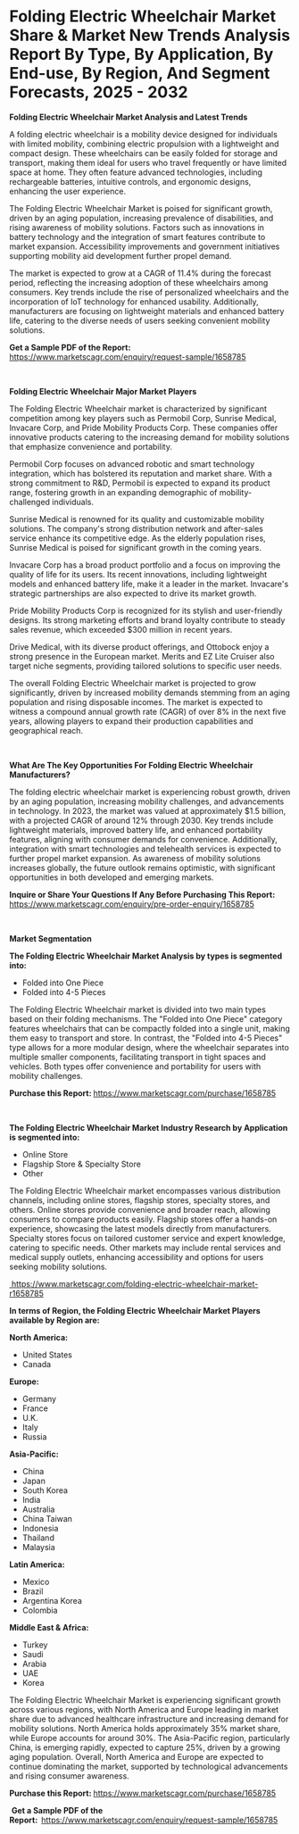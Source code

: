 <p><h1>Folding Electric Wheelchair Market Share & Market New Trends Analysis Report By Type, By Application, By End-use, By Region, And Segment Forecasts, 2025 - 2032</h1></p><p><strong>Folding Electric Wheelchair Market Analysis and Latest Trends</strong></p>
<p><p>A folding electric wheelchair is a mobility device designed for individuals with limited mobility, combining electric propulsion with a lightweight and compact design. These wheelchairs can be easily folded for storage and transport, making them ideal for users who travel frequently or have limited space at home. They often feature advanced technologies, including rechargeable batteries, intuitive controls, and ergonomic designs, enhancing the user experience.</p><p>The Folding Electric Wheelchair Market is poised for significant growth, driven by an aging population, increasing prevalence of disabilities, and rising awareness of mobility solutions. Factors such as innovations in battery technology and the integration of smart features contribute to market expansion. Accessibility improvements and government initiatives supporting mobility aid development further propel demand. </p><p>The market is expected to grow at a CAGR of 11.4% during the forecast period, reflecting the increasing adoption of these wheelchairs among consumers. Key trends include the rise of personalized wheelchairs and the incorporation of IoT technology for enhanced usability. Additionally, manufacturers are focusing on lightweight materials and enhanced battery life, catering to the diverse needs of users seeking convenient mobility solutions.</p></p>
<p><strong>Get a Sample PDF of the Report:&nbsp;</strong> <a href="https://www.marketscagr.com/enquiry/request-sample/1658785?utm_campaign=2467&utm_medium=2&utm_source=Github&utm_content=ia&utm_term=13042025&utm_id=folding-electric-wheelchair">https://www.marketscagr.com/enquiry/request-sample/1658785</a></p>
<p>&nbsp;</p>
<p><strong>Folding Electric Wheelchair Major Market Players</strong></p>
<p><p>The Folding Electric Wheelchair market is characterized by significant competition among key players such as Permobil Corp, Sunrise Medical, Invacare Corp, and Pride Mobility Products Corp. These companies offer innovative products catering to the increasing demand for mobility solutions that emphasize convenience and portability.</p><p>Permobil Corp focuses on advanced robotic and smart technology integration, which has bolstered its reputation and market share. With a strong commitment to R&D, Permobil is expected to expand its product range, fostering growth in an expanding demographic of mobility-challenged individuals. </p><p>Sunrise Medical is renowned for its quality and customizable mobility solutions. The company's strong distribution network and after-sales service enhance its competitive edge. As the elderly population rises, Sunrise Medical is poised for significant growth in the coming years.</p><p>Invacare Corp has a broad product portfolio and a focus on improving the quality of life for its users. Its recent innovations, including lightweight models and enhanced battery life, make it a leader in the market. Invacare's strategic partnerships are also expected to drive its market growth.</p><p>Pride Mobility Products Corp is recognized for its stylish and user-friendly designs. Its strong marketing efforts and brand loyalty contribute to steady sales revenue, which exceeded $300 million in recent years.</p><p>Drive Medical, with its diverse product offerings, and Ottobock enjoy a strong presence in the European market. Merits and EZ Lite Cruiser also target niche segments, providing tailored solutions to specific user needs.</p><p>The overall Folding Electric Wheelchair market is projected to grow significantly, driven by increased mobility demands stemming from an aging population and rising disposable incomes. The market is expected to witness a compound annual growth rate (CAGR) of over 8% in the next five years, allowing players to expand their production capabilities and geographical reach.</p></p>
<p>&nbsp;</p>
<p><strong>What Are The Key Opportunities For Folding Electric Wheelchair Manufacturers?</strong></p>
<p><p>The folding electric wheelchair market is experiencing robust growth, driven by an aging population, increasing mobility challenges, and advancements in technology. In 2023, the market was valued at approximately $1.5 billion, with a projected CAGR of around 12% through 2030. Key trends include lightweight materials, improved battery life, and enhanced portability features, aligning with consumer demands for convenience. Additionally, integration with smart technologies and telehealth services is expected to further propel market expansion. As awareness of mobility solutions increases globally, the future outlook remains optimistic, with significant opportunities in both developed and emerging markets.</p></p>
<p><strong>Inquire or Share Your Questions If Any Before Purchasing This Report:</strong> <a href="https://www.marketscagr.com/enquiry/pre-order-enquiry/1658785?utm_campaign=2467&utm_medium=2&utm_source=Github&utm_content=ia&utm_term=13042025&utm_id=folding-electric-wheelchair">https://www.marketscagr.com/enquiry/pre-order-enquiry/1658785</a></p>
<p>&nbsp;</p>
<p><strong>Market Segmentation</strong></p>
<p><strong>The Folding Electric Wheelchair Market Analysis by types is segmented into:</strong></p>
<p><ul><li>Folded into One Piece</li><li>Folded into 4-5 Pieces</li></ul></p>
<p><p>The Folding Electric Wheelchair market is divided into two main types based on their folding mechanisms. The "Folded into One Piece" category features wheelchairs that can be compactly folded into a single unit, making them easy to transport and store. In contrast, the "Folded into 4-5 Pieces" type allows for a more modular design, where the wheelchair separates into multiple smaller components, facilitating transport in tight spaces and vehicles. Both types offer convenience and portability for users with mobility challenges.</p></p>
<p><strong>Purchase this Report:&nbsp;</strong><a href="https://www.marketscagr.com/purchase/1658785?utm_campaign=2467&utm_medium=2&utm_source=Github&utm_content=ia&utm_term=13042025&utm_id=folding-electric-wheelchair">https://www.marketscagr.com/purchase/1658785</a></p>
<p>&nbsp;</p>
<p><strong>The Folding Electric Wheelchair Market Industry Research by Application is segmented into:</strong></p>
<p><ul><li>Online Store</li><li>Flagship Store & Specialty Store</li><li>Other</li></ul></p>
<p><p>The Folding Electric Wheelchair market encompasses various distribution channels, including online stores, flagship stores, specialty stores, and others. Online stores provide convenience and broader reach, allowing consumers to compare products easily. Flagship stores offer a hands-on experience, showcasing the latest models directly from manufacturers. Specialty stores focus on tailored customer service and expert knowledge, catering to specific needs. Other markets may include rental services and medical supply outlets, enhancing accessibility and options for users seeking mobility solutions.</p></p>
<p><a href="https://www.marketscagr.com/folding-electric-wheelchair-market-r1658785?utm_campaign=2467&utm_medium=2&utm_source=Github&utm_content=ia&utm_term=13042025&utm_id=folding-electric-wheelchair">&nbsp;https://www.marketscagr.com/folding-electric-wheelchair-market-r1658785</a></p>
<p><strong>In terms of Region, the Folding Electric Wheelchair Market Players available by Region are:</strong></p>
<p>
    <p> <strong> North America: </strong>
        <ul>
            <li>United States</li>
            <li>Canada</li>
        </ul>
        </p> 
    <p> <strong> Europe: </strong>
        <ul>
            <li>Germany</li>
            <li>France</li>
            <li>U.K.</li>
            <li>Italy</li>
            <li>Russia</li>
        </ul>
        </p> 
    <p> <strong> Asia-Pacific: </strong>
        <ul>
            <li>China</li>
            <li>Japan</li>
            <li>South Korea</li>
            <li>India</li>
            <li>Australia</li>
            <li>China Taiwan</li>
            <li>Indonesia</li>
            <li>Thailand</li>
            <li>Malaysia</li>
        </ul>
        </p> 
    <p> <strong> Latin America: </strong>
        <ul>
            <li>Mexico</li>
            <li>Brazil</li>
            <li>Argentina Korea</li>
            <li>Colombia</li>
        </ul>
        </p> 
    <p> <strong> Middle East & Africa: </strong>
        <ul>
            <li>Turkey</li>
            <li>Saudi</li>
            <li>Arabia</li>
            <li>UAE</li>
            <li>Korea</li>
        </ul>
    </p>
    </p>
<p><p>The Folding Electric Wheelchair Market is experiencing significant growth across various regions, with North America and Europe leading in market share due to advanced healthcare infrastructure and increasing demand for mobility solutions. North America holds approximately 35% market share, while Europe accounts for around 30%. The Asia-Pacific region, particularly China, is emerging rapidly, expected to capture 25%, driven by a growing aging population. Overall, North America and Europe are expected to continue dominating the market, supported by technological advancements and rising consumer awareness.</p></p>
<p><strong>Purchase this Report: </strong><a href="https://www.marketscagr.com/purchase/1658785?utm_campaign=2467&utm_medium=2&utm_source=Github&utm_content=ia&utm_term=13042025&utm_id=folding-electric-wheelchair">https://www.marketscagr.com/purchase/1658785</a></p>
<p>&nbsp;<strong>Get a Sample PDF of the Report:&nbsp;&nbsp;</strong><a href="https://www.marketscagr.com/enquiry/request-sample/1658785?utm_campaign=2467&utm_medium=2&utm_source=Github&utm_content=ia&utm_term=13042025&utm_id=folding-electric-wheelchair">https://www.marketscagr.com/enquiry/request-sample/1658785</a></p>
<p><strong></strong></p>
<p><p></p><p></p><p></p></p>